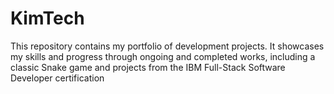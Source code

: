 # KimTech
This repository contains my portfolio of development projects. It showcases my skills and progress through ongoing and completed works, including a classic Snake game and projects from the IBM Full-Stack Software Developer certification
